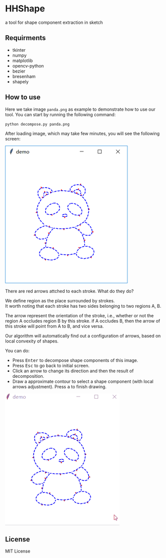 # HHShape
a tool for shape component extraction in sketch

## Requirments
- tkinter
- numpy
- matplotlib
- opencv-python
- bezier
- bresenham
- shapely

## How to use
Here we take image `panda.png` as example to demonstrate how to use our tool.
You can start by running the following command:
```bash
python decompose.py panda.png
```
After loading image, which may take few minutes, you will see the following screen:  

![](demo.png)

There are red arrows attched to each stroke. What do they do?  

We define region as the place surrounded by strokes.  
It worth noting that each stroke has two sides belonging to two regions A, B.  

The arrow represent the orientation of the stroke, i.e., whether or not the region A occludes region B by this stroke. if A occludes B, then the arrow of this stroke will point from A to B, and vice versa.  

Our algorithm will automatically find out a configuration of arrows, based on local convexity of shapes.  

You can do:
- Press <kbd>Enter</kbd> to decompose shape components of this image.
- Press <kbd>Esc</kbd> to go back to initial screen.
- Click an arrow to change its direction and then the result of decomposition.
- Draw a approximate contour to select a shape component (with local arrows adjustment). Press <kbd>a</kbd> to finish drawing.

![](demo.gif)


## License

MIT License